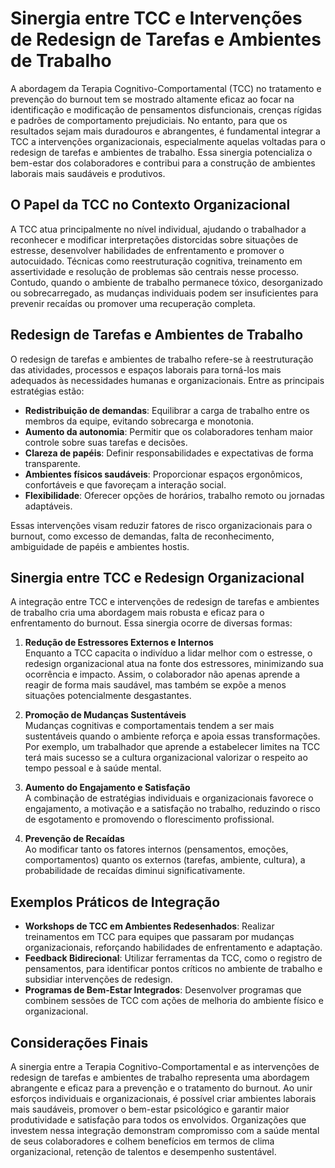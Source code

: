 # Sinergia entre TCC e Intervenções de Redesign de Tarefas e Ambientes de Trabalho

A abordagem da Terapia Cognitivo-Comportamental (TCC) no tratamento e prevenção do burnout tem se mostrado altamente eficaz ao focar na identificação e modificação de pensamentos disfuncionais, crenças rígidas e padrões de comportamento prejudiciais. No entanto, para que os resultados sejam mais duradouros e abrangentes, é fundamental integrar a TCC a intervenções organizacionais, especialmente aquelas voltadas para o redesign de tarefas e ambientes de trabalho. Essa sinergia potencializa o bem-estar dos colaboradores e contribui para a construção de ambientes laborais mais saudáveis e produtivos.

## O Papel da TCC no Contexto Organizacional

A TCC atua principalmente no nível individual, ajudando o trabalhador a reconhecer e modificar interpretações distorcidas sobre situações de estresse, desenvolver habilidades de enfrentamento e promover o autocuidado. Técnicas como reestruturação cognitiva, treinamento em assertividade e resolução de problemas são centrais nesse processo. Contudo, quando o ambiente de trabalho permanece tóxico, desorganizado ou sobrecarregado, as mudanças individuais podem ser insuficientes para prevenir recaídas ou promover uma recuperação completa.

## Redesign de Tarefas e Ambientes de Trabalho

O redesign de tarefas e ambientes de trabalho refere-se à reestruturação das atividades, processos e espaços laborais para torná-los mais adequados às necessidades humanas e organizacionais. Entre as principais estratégias estão:

- **Redistribuição de demandas**: Equilibrar a carga de trabalho entre os membros da equipe, evitando sobrecarga e monotonia.
- **Aumento da autonomia**: Permitir que os colaboradores tenham maior controle sobre suas tarefas e decisões.
- **Clareza de papéis**: Definir responsabilidades e expectativas de forma transparente.
- **Ambientes físicos saudáveis**: Proporcionar espaços ergonômicos, confortáveis e que favoreçam a interação social.
- **Flexibilidade**: Oferecer opções de horários, trabalho remoto ou jornadas adaptáveis.

Essas intervenções visam reduzir fatores de risco organizacionais para o burnout, como excesso de demandas, falta de reconhecimento, ambiguidade de papéis e ambientes hostis.

## Sinergia entre TCC e Redesign Organizacional

A integração entre TCC e intervenções de redesign de tarefas e ambientes de trabalho cria uma abordagem mais robusta e eficaz para o enfrentamento do burnout. Essa sinergia ocorre de diversas formas:

1. **Redução de Estressores Externos e Internos**  
   Enquanto a TCC capacita o indivíduo a lidar melhor com o estresse, o redesign organizacional atua na fonte dos estressores, minimizando sua ocorrência e impacto. Assim, o colaborador não apenas aprende a reagir de forma mais saudável, mas também se expõe a menos situações potencialmente desgastantes.

2. **Promoção de Mudanças Sustentáveis**  
   Mudanças cognitivas e comportamentais tendem a ser mais sustentáveis quando o ambiente reforça e apoia essas transformações. Por exemplo, um trabalhador que aprende a estabelecer limites na TCC terá mais sucesso se a cultura organizacional valorizar o respeito ao tempo pessoal e à saúde mental.

3. **Aumento do Engajamento e Satisfação**  
   A combinação de estratégias individuais e organizacionais favorece o engajamento, a motivação e a satisfação no trabalho, reduzindo o risco de esgotamento e promovendo o florescimento profissional.

4. **Prevenção de Recaídas**  
   Ao modificar tanto os fatores internos (pensamentos, emoções, comportamentos) quanto os externos (tarefas, ambiente, cultura), a probabilidade de recaídas diminui significativamente.

## Exemplos Práticos de Integração

- **Workshops de TCC em Ambientes Redesenhados**: Realizar treinamentos em TCC para equipes que passaram por mudanças organizacionais, reforçando habilidades de enfrentamento e adaptação.
- **Feedback Bidirecional**: Utilizar ferramentas da TCC, como o registro de pensamentos, para identificar pontos críticos no ambiente de trabalho e subsidiar intervenções de redesign.
- **Programas de Bem-Estar Integrados**: Desenvolver programas que combinem sessões de TCC com ações de melhoria do ambiente físico e organizacional.

## Considerações Finais

A sinergia entre a Terapia Cognitivo-Comportamental e as intervenções de redesign de tarefas e ambientes de trabalho representa uma abordagem abrangente e eficaz para a prevenção e o tratamento do burnout. Ao unir esforços individuais e organizacionais, é possível criar ambientes laborais mais saudáveis, promover o bem-estar psicológico e garantir maior produtividade e satisfação para todos os envolvidos. Organizações que investem nessa integração demonstram compromisso com a saúde mental de seus colaboradores e colhem benefícios em termos de clima organizacional, retenção de talentos e desempenho sustentável.